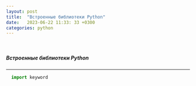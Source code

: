 ```yaml
---
layout: post
title:  "Встроенные библиотеки Python"
date:   2023-06-22 11:33: 33 +0300
categories: python
---
```

<BR>

##### Встроенные библиотеки Python
---
```python
  import keyword
```
